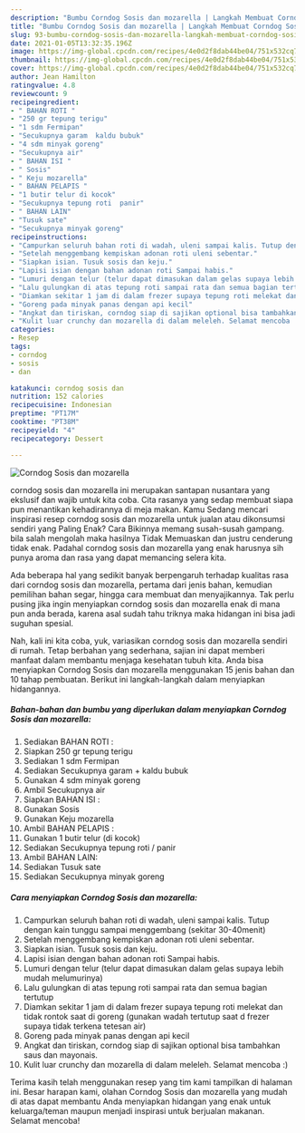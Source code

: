 ```yaml
---
description: "Bumbu Corndog Sosis dan mozarella | Langkah Membuat Corndog Sosis dan mozarella Yang Enak Dan Lezat"
title: "Bumbu Corndog Sosis dan mozarella | Langkah Membuat Corndog Sosis dan mozarella Yang Enak Dan Lezat"
slug: 93-bumbu-corndog-sosis-dan-mozarella-langkah-membuat-corndog-sosis-dan-mozarella-yang-enak-dan-lezat
date: 2021-01-05T13:32:35.196Z
image: https://img-global.cpcdn.com/recipes/4e0d2f8dab44be04/751x532cq70/corndog-sosis-dan-mozarella-foto-resep-utama.jpg
thumbnail: https://img-global.cpcdn.com/recipes/4e0d2f8dab44be04/751x532cq70/corndog-sosis-dan-mozarella-foto-resep-utama.jpg
cover: https://img-global.cpcdn.com/recipes/4e0d2f8dab44be04/751x532cq70/corndog-sosis-dan-mozarella-foto-resep-utama.jpg
author: Jean Hamilton
ratingvalue: 4.8
reviewcount: 9
recipeingredient:
- " BAHAN ROTI "
- "250 gr tepung terigu"
- "1 sdm Fermipan"
- "Secukupnya garam  kaldu bubuk"
- "4 sdm minyak goreng"
- "Secukupnya air"
- " BAHAN ISI "
- " Sosis"
- " Keju mozarella"
- " BAHAN PELAPIS "
- "1 butir telur di kocok"
- "Secukupnya tepung roti  panir"
- " BAHAN LAIN"
- "Tusuk sate"
- "Secukupnya minyak goreng"
recipeinstructions:
- "Campurkan seluruh bahan roti di wadah, uleni sampai kalis. Tutup dengan kain tunggu sampai menggembang (sekitar 30-40menit)"
- "Setelah menggembang kempiskan adonan roti uleni sebentar."
- "Siapkan isian. Tusuk sosis dan keju."
- "Lapisi isian dengan bahan adonan roti Sampai habis."
- "Lumuri dengan telur (telur dapat dimasukan dalam gelas supaya lebih mudah melumurinya)"
- "Lalu gulungkan di atas tepung roti sampai rata dan semua bagian tertutup"
- "Diamkan sekitar 1 jam di dalam frezer supaya tepung roti melekat dan tidak rontok saat di goreng (gunakan wadah tertutup saat d frezer supaya tidak terkena tetesan air)"
- "Goreng pada minyak panas dengan api kecil"
- "Angkat dan tiriskan, corndog siap di sajikan optional bisa tambahkan saus dan mayonais."
- "Kulit luar crunchy dan mozarella di dalam meleleh. Selamat mencoba :)"
categories:
- Resep
tags:
- corndog
- sosis
- dan

katakunci: corndog sosis dan 
nutrition: 152 calories
recipecuisine: Indonesian
preptime: "PT17M"
cooktime: "PT38M"
recipeyield: "4"
recipecategory: Dessert

---
```



![Corndog Sosis dan mozarella](https://img-global.cpcdn.com/recipes/4e0d2f8dab44be04/751x532cq70/corndog-sosis-dan-mozarella-foto-resep-utama.jpg)


corndog sosis dan mozarella ini merupakan santapan nusantara yang ekslusif dan wajib untuk kita coba. Cita rasanya yang sedap membuat siapa pun menantikan kehadirannya di meja makan.
Kamu Sedang mencari inspirasi resep corndog sosis dan mozarella untuk jualan atau dikonsumsi sendiri yang Paling Enak? Cara Bikinnya memang susah-susah gampang. bila salah mengolah maka hasilnya Tidak Memuaskan dan justru cenderung tidak enak. Padahal corndog sosis dan mozarella yang enak harusnya sih punya aroma dan rasa yang dapat memancing selera kita.

Ada beberapa hal yang sedikit banyak berpengaruh terhadap kualitas rasa dari corndog sosis dan mozarella, pertama dari jenis bahan, kemudian pemilihan bahan segar, hingga cara membuat dan menyajikannya. Tak perlu pusing jika ingin menyiapkan corndog sosis dan mozarella enak di mana pun anda berada, karena asal sudah tahu triknya maka hidangan ini bisa jadi suguhan spesial.




Nah, kali ini kita coba, yuk, variasikan corndog sosis dan mozarella sendiri di rumah. Tetap berbahan yang sederhana, sajian ini dapat memberi manfaat dalam membantu menjaga kesehatan tubuh kita. Anda bisa menyiapkan Corndog Sosis dan mozarella menggunakan 15 jenis bahan dan 10 tahap pembuatan. Berikut ini langkah-langkah dalam menyiapkan hidangannya.

<!--inarticleads1-->

##### Bahan-bahan dan bumbu yang diperlukan dalam menyiapkan Corndog Sosis dan mozarella:

1. Sediakan  BAHAN ROTI :
1. Siapkan 250 gr tepung terigu
1. Sediakan 1 sdm Fermipan
1. Sediakan Secukupnya garam + kaldu bubuk
1. Gunakan 4 sdm minyak goreng
1. Ambil Secukupnya air
1. Siapkan  BAHAN ISI :
1. Gunakan  Sosis
1. Gunakan  Keju mozarella
1. Ambil  BAHAN PELAPIS :
1. Gunakan 1 butir telur (di kocok)
1. Sediakan Secukupnya tepung roti / panir
1. Ambil  BAHAN LAIN:
1. Sediakan Tusuk sate
1. Sediakan Secukupnya minyak goreng




<!--inarticleads2-->

##### Cara menyiapkan Corndog Sosis dan mozarella:

1. Campurkan seluruh bahan roti di wadah, uleni sampai kalis. Tutup dengan kain tunggu sampai menggembang (sekitar 30-40menit)
1. Setelah menggembang kempiskan adonan roti uleni sebentar.
1. Siapkan isian. Tusuk sosis dan keju.
1. Lapisi isian dengan bahan adonan roti Sampai habis.
1. Lumuri dengan telur (telur dapat dimasukan dalam gelas supaya lebih mudah melumurinya)
1. Lalu gulungkan di atas tepung roti sampai rata dan semua bagian tertutup
1. Diamkan sekitar 1 jam di dalam frezer supaya tepung roti melekat dan tidak rontok saat di goreng (gunakan wadah tertutup saat d frezer supaya tidak terkena tetesan air)
1. Goreng pada minyak panas dengan api kecil
1. Angkat dan tiriskan, corndog siap di sajikan optional bisa tambahkan saus dan mayonais.
1. Kulit luar crunchy dan mozarella di dalam meleleh. Selamat mencoba :)




Terima kasih telah menggunakan resep yang tim kami tampilkan di halaman ini. Besar harapan kami, olahan Corndog Sosis dan mozarella yang mudah di atas dapat membantu Anda menyiapkan hidangan yang enak untuk keluarga/teman maupun menjadi inspirasi untuk berjualan makanan. Selamat mencoba!

